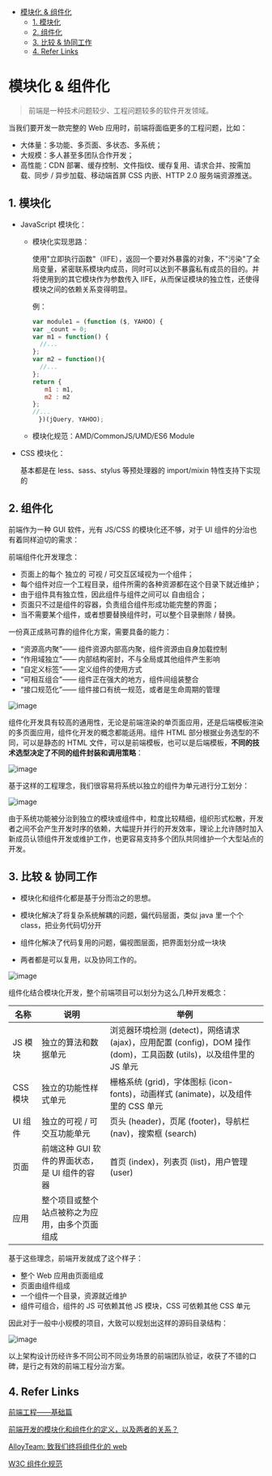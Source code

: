 - [模块化 & 组件化](#%E6%A8%A1%E5%9D%97%E5%8C%96-%E7%BB%84%E4%BB%B6%E5%8C%96)
  - [1. 模块化](#1-%E6%A8%A1%E5%9D%97%E5%8C%96)
  - [2. 组件化](#2-%E7%BB%84%E4%BB%B6%E5%8C%96)
  - [3. 比较 & 协同工作](#3-%E6%AF%94%E8%BE%83-%E5%8D%8F%E5%90%8C%E5%B7%A5%E4%BD%9C)
  - [4. Refer Links](#4-refer-links)

# 模块化 & 组件化

> 前端是一种技术问题较少、工程问题较多的软件开发领域。

当我们要开发一款完整的 Web 应用时，前端将面临更多的工程问题，比如：
- 大体量：多功能、多页面、多状态、多系统；
- 大规模：多人甚至多团队合作开发；
- 高性能：CDN 部署、缓存控制、文件指纹、缓存复用、请求合并、按需加载、同步 / 异步加载、移动端首屏 CSS 内嵌、HTTP 2.0 服务端资源推送。

## 1. 模块化

- JavaScript 模块化：

  - 模块化实现思路：

    使用"立即执行函数"（IIFE），返回一个要对外暴露的对象，不"污染"了全局变量，紧密联系模块内成员，同时可以达到不暴露私有成员的目的。并将使用到的其它模块作为参数传入 IIFE，从而保证模块的独立性，还使得模块之间的依赖关系变得明显。
    
    例：
    ```javascript
    var module1 = (function ($, YAHOO) {
    var _count = 0;
    var m1 = function() {
      //...
    };
    var m2 = function(){
      //...
    };
    return {
    　　m1 : m1,
    　　m2 : m2
    };
    //...
    　})(jQuery, YAHOO);
    ```

  - 模块化规范：AMD/CommonJS/UMD/ES6 Module

- CSS 模块化：

  基本都是在 less、sass、stylus 等预处理器的 import/mixin 特性支持下实现的

## 2. 组件化

前端作为一种 GUI 软件，光有 JS/CSS 的模块化还不够，对于 UI 组件的分治也有着同样迫切的需求：

前端组件化开发理念：
- 页面上的每个 独立的 可视 / 可交互区域视为一个组件；
- 每个组件对应一个工程目录，组件所需的各种资源都在这个目录下就近维护；
- 由于组件具有独立性，因此组件与组件之间可以 自由组合；
- 页面只不过是组件的容器，负责组合组件形成功能完整的界面；
- 当不需要某个组件，或者想要替换组件时，可以整个目录删除 / 替换。

一份真正成熟可靠的组件化方案，需要具备的能力：
- “资源高内聚”—— 组件资源内部高内聚，组件资源由自身加载控制
- “作用域独立”—— 内部结构密封，不与全局或其他组件产生影响 
- “自定义标签”—— 定义组件的使用方式
- “可相互组合”—— 组件正在强大的地方，组件间组装整合
- “接口规范化”—— 组件接口有统一规范，或者是生命周期的管理

![image](http://img.cdn.firejq.com/jpg/2017/12/1/d64dff04a02240630a1c5f20638dca9d.jpg)

组件化开发具有较高的通用性，无论是前端渲染的单页面应用，还是后端模板渲染的多页面应用，组件化开发的概念都能适用。组件 HTML 部分根据业务选型的不同，可以是静态的 HTML 文件，可以是前端模板，也可以是后端模板，**不同的技术选型决定了不同的组件封装和调用策略**：

![image](http://img.cdn.firejq.com/jpg/2017/12/1/1d80630af01c46f72086b95c66683bb6.jpg)

基于这样的工程理念，我们很容易将系统以独立的组件为单元进行分工划分：

![image](http://img.cdn.firejq.com/jpg/2017/12/1/179df05157cff345323d8c6b7738b48b.jpg)

由于系统功能被分治到独立的模块或组件中，粒度比较精细，组织形式松散，开发者之间不会产生开发时序的依赖，大幅提升并行的开发效率，理论上允许随时加入新成员认领组件开发或维护工作，也更容易支持多个团队共同维护一个大型站点的开发。

## 3. 比较 & 协同工作

- 模块化和组件化都是基于分而治之的思想。

- 模块化解决了将复杂系统解耦的问题，偏代码层面，类似 java 里一个个 class，把业务代码切分开

- 组件化解决了代码复用的问题，偏视图层面，把界面划分成一块块

- 两者都是可以复用，以及协同工作的。

![image](http://img.cdn.firejq.com/jpg/2017/12/1/11e30bb93ebfa3c13abfa556a83eb20d.jpg)

组件化结合模块化开发，整个前端项目可以划分为这么几种开发概念：

| 名称    | 说明                      | 举例                                       |
| ----- | ----------------------- | ---------------------------------------- |
| JS 模块  | 独立的算法和数据单元              | 浏览器环境检测 (detect)，网络请求 (ajax)，应用配置 (config)，DOM 操作 (dom)，工具函数 (utils)，以及组件里的 JS 单元 |
| CSS 模块 | 独立的功能性样式单元              | 栅格系统 (grid)，字体图标 (icon-fonts)，动画样式 (animate)，以及组件里的 CSS 单元 |
| UI 组件  | 独立的可视 / 可交互功能单元           | 页头 (header)，页尾 (footer)，导航栏 (nav)，搜索框 (search) |
| 页面    | 前端这种 GUI 软件的界面状态，是 UI 组件的容器 | 首页 (index)，列表页 (list)，用户管理 (user)           |
| 应用    | 整个项目或整个站点被称之为应用，由多个页面组成 |                                          |

基于这些理念，前端开发就成了这个样子：
- 整个 Web 应用由页面组成
- 页面由组件组成
- 一个组件一个目录，资源就近维护
- 组件可组合，组件的 JS 可依赖其他 JS 模块，CSS 可依赖其他 CSS 单元

因此对于一般中小规模的项目，大致可以规划出这样的源码目录结构：

![image](http://img.cdn.firejq.com/jpg/2017/12/1/97b84f662c2dd347e2643f0956bec57f.jpg)

以上架构设计历经许多不同公司不同业务场景的前端团队验证，收获了不错的口碑，是行之有效的前端工程分治方案。

## 4. Refer Links

[前端工程——基础篇](https://github.com/fouber/blog/issues/10)

[前端开发的模块化和组件化的定义，以及两者的关系？](https://www.zhihu.com/question/37649318)

[AlloyTeam: 致我们终将组件化的 web](http://www.alloyteam.com/2015/11/we-will-be-componentized-web-long-text/)

[W3C 组件化规范](https://www.w3.org/wiki/WebComponents/)